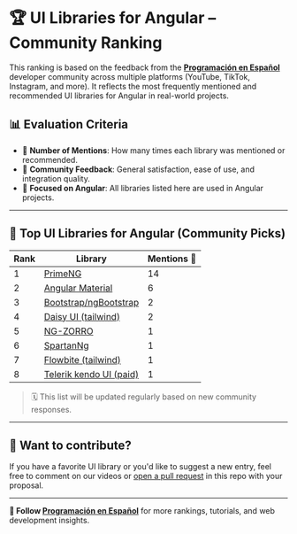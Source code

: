 # 🏆 UI Libraries for Angular – Community Ranking

This ranking is based on the feedback from the **[Programación en Español](https://www.youtube.com/@programacion-es)** developer community across multiple platforms (YouTube, TikTok, Instagram, and more). It reflects the most frequently mentioned and recommended UI libraries for Angular in real-world projects.

## 📊 Evaluation Criteria

- 🔁 **Number of Mentions**: How many times each library was mentioned or recommended.
- 💬 **Community Feedback**: General satisfaction, ease of use, and integration quality.
- 📌 **Focused on Angular**: All libraries listed here are used in Angular projects.

---

## 🥇 Top UI Libraries for Angular (Community Picks)

| Rank | Library                                                             | Mentions 🔁 |
| ---- | ------------------------------------------------------------------- | ----------- |
| 1    | [PrimeNG](https://primeng.org/)                                     | 14          |
| 2    | [Angular Material](https://material.angular.io/)                    | 6           |
| 3    | [Bootstrap/ngBootstrap](https://ng-bootstrap.github.io/)            | 2           |
| 4    | [Daisy UI (tailwind)](https://daisyui.com/)                         | 2           |
| 5    | [NG-ZORRO](https://ng.ant.design/)                                  | 1           |
| 6    | [SpartanNg](https://spartan.ng/)                                    | 1           |
| 7    | [Flowbite (tailwind)](https://flowbite.com/)                        | 1           |
| 8    | [Telerik kendo UI (paid)](https://www.telerik.com/kendo-angular-ui) | 1           |

> 🗓️ This list will be updated regularly based on new community responses.

---

## 💬 Want to contribute?

If you have a favorite UI library or you'd like to suggest a new entry, feel free to comment on our videos or [open a pull request](https://github.com/pedrovelasquez9/angular-top-UI-libs) in this repo with your proposal.

---

**🎥 Follow [Programación en Español](https://www.youtube.com/@programacion-es)** for more rankings, tutorials, and web development insights.
